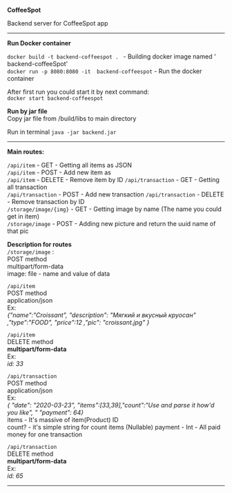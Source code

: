 **CoffeeSpot**

Backend server for CoffeeSpot app

****

**Run Docker container**

`docker build -t backend-coffeespot . ` - Building docker image named ' backend-coffeeSpot'  
`docker run -p 8080:8080 -it  backend-coffeespot` - Run the docker container  

After first run you could start it by next command:  
`docker start backend-coffeespot`

**Run by jar file**   
Copy jar file from /build/libs to main directory    

Run in terminal `java -jar backend.jar`
****

**Main routes:**  

`/api/item` - GET - Getting all items as JSON  
`/api/item` - POST - Add new item as  
`/api/item` - DELETE - Remove item by ID
`/api/transaction` - GET - Getting all transaction   
`/api/transaction` - POST - Add new transaction
`/api/transaction` - DELETE - Remove transaction by ID   
`/storage/image/{img}` - GET - Getting image by name (The name you could get in item)  
`/storage/image` - POST - Adding new picture and return the uuid name of that pic   


**Description for routes**   
`/storage/image` :   
POST method   
multipart/form-data   
image: file - name and value of data

`/api/item`   
POST method   
application/json   
Ex:   
_{"name":"Croissant", "description": "Мягкий и вкусный круосан" ,"type":"FOOD", "price":12 ,"pic": "croissant.jpg" }_    

`/api/item`   
DELETE method    
**multipart/form-data**   
Ex:    
_id: 33_

`/api/transaction`   
POST method   
application/json    
Ex:   
_{ "date": "2020-03-23", "items":[33,39],"count":"Use and parse it how'd you like", " "payment": 64}_   
items - It's massive of item(Product) ID      
count? - it's simple string for count items (Nullable)
payment - Int - All paid money for one transaction   

`/api/transaction`   
DELETE method    
**multipart/form-data**   
Ex:    
_id: 65_
****
